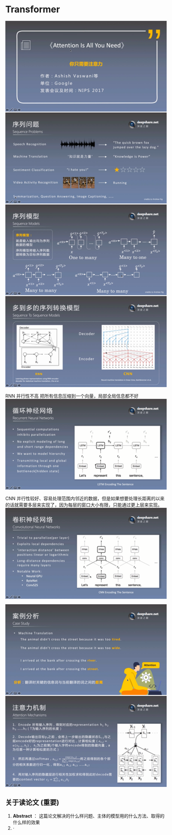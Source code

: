 # Transformer

!['dyngq_images'](images/dyngq_2019-10-24-09-46-37.png)
!['dyngq_images'](images/dyngq_2019-10-24-09-44-36.png)
!['dyngq_images'](images/dyngq_2019-10-24-09-47-47.png)
!['dyngq_images'](images/dyngq_2019-10-24-09-47-56.png)

RNN 并行性不高 把所有信息压缩到一个向量，局部全局信息都不好
!['dyngq_images'](images/dyngq_2019-10-24-10-50-36.png)

CNN 并行性较好、容易处理范围内邻近的数据，但是如果想要处理长距离的以来的话就需要多层来实现了，因为每层的窗口大小有限，只能通过更上层来实现。
!['dyngq_images'](images/dyngq_2019-10-24-10-50-46.png)

!['dyngq_images'](images/dyngq_2019-10-24-11-04-31.png)
!['dyngq_images'](images/dyngq_2019-10-24-11-08-32.png)

## **关于读论文** (**重要**)

1. **Abstract** ： 这篇论文解决的什么样问题、主体的模型用的什么方法、取得的什么样的效果
2. ·
